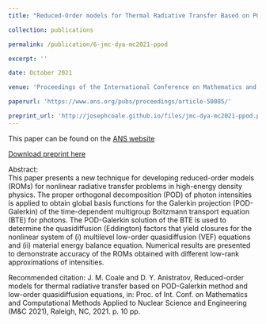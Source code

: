 ```yaml
---
title: "Reduced-Order models for Thermal Radiative Transfer Based on POD-Galerkin Method and Low-Order Quasidiffusion Equations"

collection: publications

permalink: /publication/6-jmc-dya-mc2021-ppod

excerpt: ''

date: October 2021

venue: 'Proceedings of the International Conference on Mathematics and Computational Methods Applied to Nuclear Science and Engineering'

paperurl: 'https://www.ans.org/pubs/proceedings/article-50085/'

preprint_url: 'http://josephcoale.github.io/files/jmc-dya-mc2021-ppod.pdf'
---
```

This paper can be found on the [ANS website](https://www.ans.org/pubs/proceedings/article-50085/)

[Download preprint here](http://josephcoale.github.io/files/jmc-dya-mc2021-ppod.pdf)

Abstract:<br/>
This paper presents a new technique for developing reduced-order models (ROMs) for
nonlinear radiative transfer problems in high-energy density physics. The proper orthogonal
decomposition (POD) of photon intensities is applied to obtain global basis functions
for the Galerkin projection (POD-Galerkin) of the time-dependent multigroup Boltzmann
transport equation (BTE) for photons. The POD-Galerkin solution of the BTE is used
to determine the quasidiffusion (Eddington) factors that yield closures for the nonlinear
system of (i) multilevel low-order quasidiffusion (VEF) equations and (ii) material energy
balance equation. Numerical results are presented to demonstrate accuracy of the ROMs
obtained with different low-rank approximations of intensities.

Recommended citation: J. M. Coale and D. Y. Anistratov, Reduced-order models for thermal radiative transfer based on POD-Galerkin method and low-order quasidiffusion equations, in: Proc. of Int. Conf. on Mathematics and Computational Methods Applied to Nuclear Science and Engineering (M&C 2021), Raleigh, NC, 2021. p. 10 pp.
